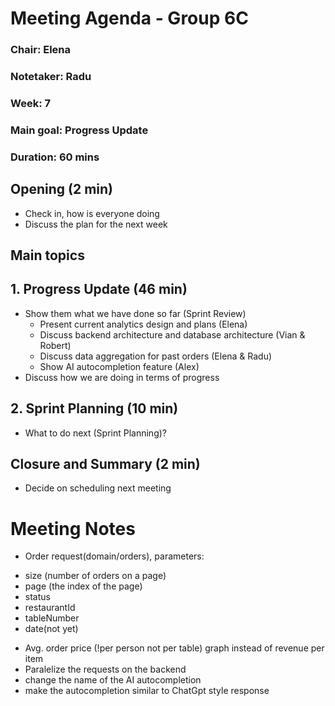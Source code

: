 # Meeting Agenda - Group 6C

### Chair: Elena

### Notetaker: Radu

### Week: 7

### Main goal: Progress Update

### Duration: 60 mins

## **Opening** (2 min)

- Check in, how is everyone doing
- Discuss the plan for the next week

## **Main topics**

## 1. Progress Update (46 min)

- Show them what we have done so far (Sprint Review)
    - Present current analytics design and plans (Elena)
    - Discuss backend architecture and database architecture (Vian & Robert)
    - Discuss data aggregation for past orders (Elena & Radu)
    - Show AI autocompletion feature (Alex)
- Discuss how we are doing in terms of progress


## 2. Sprint Planning (10 min)

- What to do next (Sprint Planning)?


## **Closure and Summary** (2 min)

- Decide on scheduling next meeting

# Meeting Notes
- Order request(domain/orders), parameters:
* size (number of orders on a page)
* page (the index of the page)
* status
* restaurantId
* tableNumber
* date(not yet)
- Avg. order price (!per person not per table) graph instead of revenue per item
- Paralelize the requests on the backend
- change the name of the AI autocompletion
- make the autocompletion similar to ChatGpt style response


